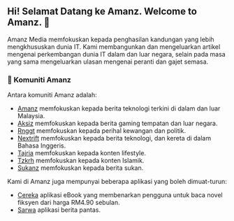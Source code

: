 ## Hi! Selamat Datang ke Amanz. Welcome to Amanz. 👋

Amanz Media memfokuskan kepada penghasilan kandungan yang lebih mengkhususkan dunia IT. Kami membangunkan dan mengeluarkan artikel mengenai perkembangan dunia IT dalam dan luar negara, selain pada masa yang sama mengeluarkan ulasan mengenai peranti dan gajet semasa.

### 🍿 Komuniti Amanz

Antara komuniti Amanz adalah:

- [Amanz](https://amanz.my) memfokuskan kepada berita teknologi terkini di dalam dan luar Malaysia.
- [Aksiz](https://aksiz.com) memfokuskan kepada berita gaming tempatan dan luar negara.
- [Rnggt](https://rnggt.com) memfokuskan kepada perihal kewangan dan politik.
- [Nextrift](https://nextrift.com) memfokuskan kepada berita teknologi, dan kereta di dalam Bahasa Inggeris.
- [Tajria](https://tajria.com) memfokuskan kepada konten lifestyle.
- [Tzkrh](https://tzkrh.com/) memfokuskan kepada konten Islamik.
- [Sukanz](https://sukanz.com) memfokuskan kepada berita sukan.

Kami di Amanz juga mempunyai beberapa aplikasi yang boleh dimuat-turun:

- [Cereka](https://cereka.app) aplikasi eBook yang membenarkan pengguna untuk baca novel fiksyen dari harga RM4.90 sebulan.
- [Sarwa](https://sarwa.app) aplikasi berita pantas.

